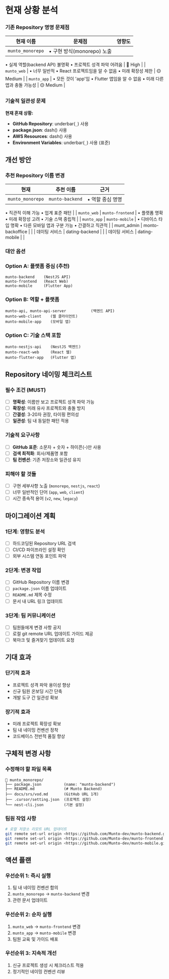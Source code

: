 # 현재 상황 분석

### **기존 Repository 명명 문제점**

| 현재 이름        | 문제점                     | 영향도 |
| ---------------- | -------------------------- | ------ |
| `munto_monorepo` | • 구현 방식(monorepo) 노출 |

• 실제 역할(backend API) 불명확 • 프로젝트 성격 파악 어려움 | 🔴 High | | `munto_web` | • 너무 일반적 • React 프로젝트임을 알 수 없음 • 미래 확장성 제한 | 🟡 Medium | | `munto_app` | • 모든 것이 'app'임 • Flutter 앱임을 알 수 없음 • 미래 다른 앱과 충돌 가능성 | 🟡 Medium |

### **기술적 일관성 문제**

**현재 혼재 상황:**

- **GitHub Repository**: underbar(`_`) 사용
- **package.json**: dash() 사용
- **AWS Resources**: dash() 사용
- **Environment Variables**: underbar(`_`) 사용 (표준)

## 개선 방안

### **추천 Repository 이름 변경**

| 현재             | 추천 이름       | 근거             |
| ---------------- | --------------- | ---------------- |
| `munto_monorepo` | `munto-backend` | • 역할 중심 명명 |

• 직관적 이해 가능 • 업계 표준 패턴 | | `munto_web` | `munto-frontend` | • 플랫폼 명확 • 미래 확장성 고려 • 기술 스택 중립적 | | `munto_app` | `munto-mobile` | • 디바이스 타입 명확 • 다른 모바일 앱과 구분 가능 • 간결하고 직관적 | | munt_admin | monto-backoffice | | | 데이팅 서비스 | dating-backend | | | 데이팅 서비스 | dating-mobile | |

### **대안 옵션**

### **Option A: 플랫폼 중심** (추천)

```
munto-backend    (NestJS API)
munto-frontend   (React Web)
munto-mobile     (Flutter App)
```

### **Option B: 역할 + 플랫폼**

```
munto-api, munto-api-server           (백엔드 API)
munto-web-client    (웹 클라이언트)
munto-mobile-app    (모바일 앱)

```

### **Option C: 기술 스택 포함**

```
munto-nestjs-api    (NestJS 백엔드)
munto-react-web     (React 웹)
munto-flutter-app   (Flutter 앱)

```

## Repository 네이밍 체크리스트

### **필수 조건 (MUST)**

- [ ] **명확성**: 이름만 보고 프로젝트 성격 파악 가능
- [ ] **확장성**: 미래 유사 프로젝트와 충돌 방지
- [ ] **간결성**: 3-20자 권장, 타이핑 편의성
- [ ] **일관성**: 팀 내 동일한 패턴 적용

### **기술적 요구사항**

- [ ] **GitHub 표준**: 소문자 + 숫자 + 하이픈(-)만 사용
- [ ] **검색 최적화**: 회사/제품명 포함
- [ ] **팀 컨벤션**: 기존 저장소와 일관성 유지

### **피해야 할 것들**

- [ ] 구현 세부사항 노출 (`monorepo`, `nestjs`, `react`)
- [ ] 너무 일반적인 단어 (`app`, `web`, `client`)
- [ ] 시간 종속적 용어 (`v2`, `new`, `legacy`)

## 마이그레이션 계획

### **1단계: 영향도 분석**

- [ ] 하드코딩된 Repository URL 검색
- [ ] CI/CD 파이프라인 설정 확인
- [ ] 외부 시스템 연동 포인트 파악

### **2단계: 변경 작업**

- [ ] GitHub Repository 이름 변경
- [ ] `package.json` 이름 업데이트
- [ ] `README.md` 제목 수정
- [ ] 문서 내 URL 링크 업데이트

### **3단계: 팀 커뮤니케이션**

- [ ] 팀원들에게 변경 사항 공지
- [ ] 로컬 git remote URL 업데이트 가이드 제공
- [ ] 북마크 및 즐겨찾기 업데이트 요청

## 기대 효과

### **단기적 효과**

- 프로젝트 성격 파악 용이성 향상
- 신규 팀원 온보딩 시간 단축
- 개발 도구 간 일관성 확보

### **장기적 효과**

- 미래 프로젝트 확장성 확보
- 팀 내 네이밍 컨벤션 정착
- 코드베이스 전반적 품질 향상

## 구체적 변경 사항

### **수정해야 할 파일 목록**

```
📁 munto_monorepo/
├── package.json          (name: "munto-backend")
├── README.md             (# Munto Backend)
├── docs/srs/vod.md       (GitHub URL 1개)
├── .cursor/setting.json  (프로젝트 설정)
└── nest-cli.json         (기본 설정)

```

### **팀원 작업 사항**

```bash
# 로컬 저장소 리모트 URL 업데이트
git remote set-url origin <https://github.com/Munto-dev/munto-backend.git>
git remote set-url origin <https://github.com/Munto-dev/munto-frontend.git>
git remote set-url origin <https://github.com/Munto-dev/munto-mobile.git>

```

## 액션 플랜

### **우선순위 1: 즉시 실행**

1. 팀 내 네이밍 컨벤션 합의
2. `munto_monorepo` → `munto-backend` 변경
3. 관련 문서 업데이트

### **우선순위 2: 순차 실행**

1. `munto_web` → `munto-frontend` 변경
2. `munto_app` → `munto-mobile` 변경
3. 팀원 교육 및 가이드 배포

### **우선순위 3: 지속적 개선**

1. 신규 프로젝트 생성 시 체크리스트 적용
2. 정기적인 네이밍 컨벤션 리뷰
